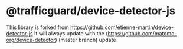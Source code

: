 # @trafficguard/device-detector-js

This library is forked from https://github.com/etienne-martin/device-detector-js 
It will always update with the (https://github.com/matomo-org/device-detector) (master branch) update

